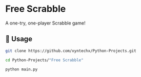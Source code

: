 # Free Scrabble
A one-try, one-player Scrabble game!

## 🔨 Usage
```bash
git clone https://github.com/xyntechx/Python-Projects.git
```

```bash
cd Python-Projects/"Free Scrabble"
```

```bash
python main.py
```
